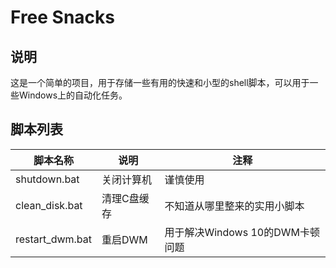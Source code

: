 # Free Snacks

## 说明

这是一个简单的项目，用于存储一些有用的快速和小型的shell脚本，可以用于一些Windows上的自动化任务。

## 脚本列表

| 脚本名称 | 说明 | 注释 |
| --- | --- | --- |
| shutdown.bat | 关闭计算机 | 谨慎使用 |
| clean_disk.bat | 清理C盘缓存 | 不知道从哪里整来的实用小脚本 |
| restart_dwm.bat | 重启DWM | 用于解决Windows 10的DWM卡顿问题 |

